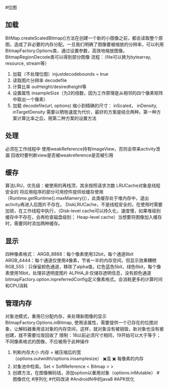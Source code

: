 #位图
## 加载
BitMap.createScaledBitmap()方法在创建一个新的小图像之前，都会读取整个原图，造成了非必要的内存分配。一旦我们明确了图像要被缩放的分辨率，可以利用BitmapFactory.Options类，通过设置参数，高效地缩放图像。
BitmapRegionDecode类可以得到部分图像
流程：（file可以换为bytearray, resource, stream等）
1. 加载（不处理位图）injustdecodebounds = true
2. 读取图片分辨率 decodefile
3. 计算比率 outHeight/desiredheight等
4. 设置属性 insampleSize（为2的倍数，因为工作原理是从相邻的四个像素矩阵中取出一个像素）
5. 加载 decodefile(url, options)
缩小到精确的尺寸： inScaled， inDensity, inTargetDensity
需要以牺牲速度为代价，最好的方案是结合两种。第一种方案计算比率之后，用第二种方案的设置方法
## 处理
必须在工作线程中
使用weakReference持有ImageView，否则会带来activity泄漏
回收时要判断view是否被weakreference是否被引用
## 缓存
算法LRU，优先级：被使用的再栈顶，其余按照请求次数
LRUCache对象是线程安全的
将应用程序的部分可用控件提供给缓存使用（Runtime.getRuntime().maxMamery()），此类缓存处于堆内存中，退出activity再进入后图片不存在。
DiskLRUCache，不是线程安全的，在使用时需要加锁，在工作线程中执行，（Disk-level cache可以持久化，速度慢，如果堆级别缓存中不存在，会再检查磁盘级别； Heap-level cache）当想要将图像加入缓存时，需要同时添加两种缓存。
## 显示
四种像素格式：
ARGB_8888：每个像素使用32bit，每个通道8bit
ARGB_4444：每个通道仅使用4像素，节省一半的内存空间，但显示效果糟糕
RGB_555：只保留颜色通道，移除了alpha值，红色蓝色5bit，绿色6bit，每个像素使用16bit，处理非透明度图片
ALPHA_8:仅储存透明信息，没有颜色通道
bitmapFactory.option.inpreferredConfig定义像素格式。会消耗更多的计算时间和CPU消耗
## 管理内存
对象池模式，重用已分配内存，来处理新图像的显示
BitmapFactory.Options.inBitmap, 使用该属性，需要提供一个已存在的位图对象，让解码器重用该对象的内存空间，这样，就对象没有被销毁，新对象也没有被创建，就不需要垃圾回收了
限制：18以前必须尺寸相同，19开始可以大于等于；不同像素格式的图像，不应被用于此种操作
1. 判断内存大小
内存 = 被压缩后的宽（options.outwidth/options.insamplesize） ✖️高 ✖️ 每像素的内存
2. 对象池中检索。Set < SoftReference < Bitmap > >
3. 创建方法，在图像解码钱，添加option以重用对象（options.inMutable）
#图像优化
#序列化
#代码改进
#AndroidN中的java8
#APK优化
